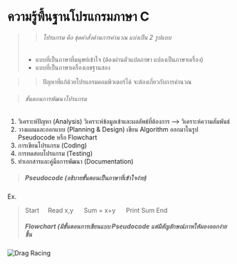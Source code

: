# ความรู้พื้นฐานโปรแกรมภาษา C

>>######  โปรแกรม คือ ชุดคำสั่งด้านการคำนวณ แบ่งเป็น 2 รูปแบบ 
>    - แบบที่เป็นภาษาที่มนุษย์เข้าใจ (ต้องผ่านตัวแปลภาษา แปลงเป็นภาษาเครื่อง)
>    - แบบที่เป็นภาษาเครื่องเลขฐานสอง

>>ปัญหาที่แก้ด้วยโปรแกรมคอมพิวเตอร์ได้ จะต้องเกี่ยวกับการคำนวณ

>###### ขั้นตอนการพัฒนาโปรแกรม
1. วิเคราะห์ปัญหา (Analysis) วิเคราะห์ข้อมูลเข้าและผลลัพธ์ที่ต้องการ —> วิเคราะห์ความสัมพันธ์
2. วางแผนและออกแบบ (Planning & Design) เขียน Algorithm ออกมาในรูป Pseudocode หรือ Flowchart 
3. การเขียนโปรแกรม (Coding)
4. การทดสอบโปรแกรม (Testing)
5. ทำเอกสารและคู่มือการพัฒนา (Documentation)

>##### Pseudocode (อธิบายขั้นตอนเป็นภาษาที่เข้าใจง่าย)
Ex.	
> Start
> &nbsp;&nbsp; &nbsp;Read x,y
> &nbsp; &nbsp; &nbsp;Sum = x+y
> &nbsp; &nbsp; &nbsp;Print Sum
> End
>##### Flowchart (มีขั้นตอนการเขียนแบบ Pseudocode แต่มีสัญลักษณ์ภาพให้มองออกง่ายขึ้น
![Drag Racing](https://www.softwareideas.net/i/DirectImage/1578/Flowchart-Example)

